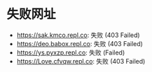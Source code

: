 # 失败网址
- https://sak.kmco.repl.co: 失败 (403
Failed)
- https://deo.babox.repl.co: 失败 (403
Failed)
- https://ys.pyxzp.repl.co: 失败 (Failed)
- https://Love.cfvqw.repl.co: 失败 (403
Failed)
